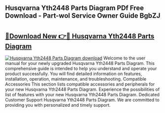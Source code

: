 ## Husqvarna Yth2448 Parts Diagram PDf Free Download - Part-wol Service Owner Guide BgbZJ

# <h2><a href="http://dfmbs2i.blite.top/?on=Husqvarna+Yth2448+Parts+Diagram">🔗Download New 👉🔴 Husqvarna Yth2448 Parts Diagram</a></h2>

[![Husqvarna Yth2448 Parts Diagram download](https://i.imgur.com/lujVjoI.png)](http://dfmbs2i.blite.top/?on=Husqvarna+Yth2448+Parts+Diagram)
Welcome to the user manual for your newly upgraded Husqvarna Yth2448 Parts Diagram. This comprehensive guide is intended to help you understand and operate your product successfully. You will find detailed information on features, installation, operation, maintenance, and troubleshooting. Compatible Accessories This section lists compatible accessories and peripherals for your new Husqvarna Yth2448 Parts Diagram. Experience the possibilities of list of features with your new Husqvarna Yth2448 Parts Diagram. Dedicated Customer Support Husqvarna Yth2448 Parts Diagram. We are committed to providing you with personalized and timely support.

